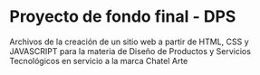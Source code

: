 # Proyecto de fondo final - DPS
Archivos de la creación de un sitio web a partir de HTML, CSS y JAVASCRIPT para la materia de Diseño de Productos y Servicios Tecnológicos en servicio a la marca Chatel Arte
